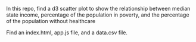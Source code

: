 In this repo, find a d3 scatter plot to show the relationship between median state income, percentage of the population in poverty, and the percentage of the population without healthcare

Find an index.html, app.js file, and a data.csv file.